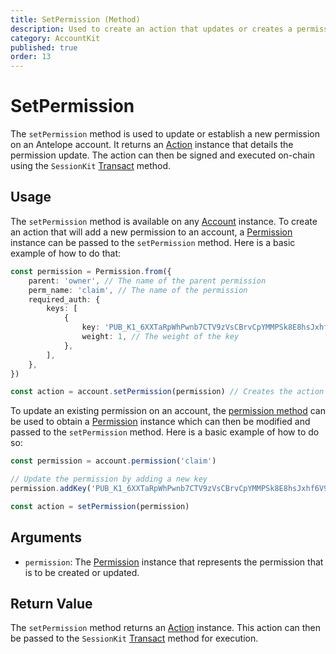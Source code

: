 ```yaml
---
title: SetPermission (Method)
description: Used to create an action that updates or creates a permission on an Antelope blockchain account.
category: AccountKit
published: true
order: 13
---
```


# SetPermission

The `setPermission` method is used to update or establish a new permission on an Antelope account. It returns an [Action](/docs/antelope/action) instance that details the permission update. The action can then be signed and executed on-chain using the `SessionKit` [Transact](/docs/session-kit/transact) method.

## Usage
The `setPermission` method is available on any [Account](/docs/account-kit/account) instance. To create an action that will add a new permission to an account, a [Permission](/docs/account-kit/permission) instance can be passed to the `setPermission` method. Here is a basic example of how to do that:

```typescript
const permission = Permission.from({
    parent: 'owner', // The name of the parent permission
    perm_name: 'claim', // The name of the permission
    required_auth: {
        keys: [
            {
                key: 'PUB_K1_6XXTaRpWhPwnb7CTV9zVsCBrvCpYMMPSk8E8hsJxhf6V9t8aT5', // The public key that can be used to prove authority
                weight: 1, // The weight of the key
            },
        ],
    },
})

const action = account.setPermission(permission) // Creates the action that will create the permission
```

To update an existing permission on an account, the [permission method](/docs/account-kit/permission-method) can be used to obtain a [Permission](/docs/account-kit/permission) instance which can then be modified and passed to the `setPermission` method. Here is a basic example of how to do so:


```typescript
const permission = account.permission('claim')

// Update the permission by adding a new key
permission.addKey('PUB_K1_6XXTaRpWhPwnb7CTV9zVsCBrvCpYMMPSk8E8hsJxhf6V9t8aT6', 10)

const action = setPermission(permission)
```

## Arguments

- `permission`: The [Permission](/docs/account-kit/permission) instance that represents the permission that is to be created or updated.

## Return Value

The `setPermission` method returns an [Action](/docs/antelope/action) instance. This action can then be passed to the `SessionKit` [Transact](/docs/session-kit/transact) method for execution.